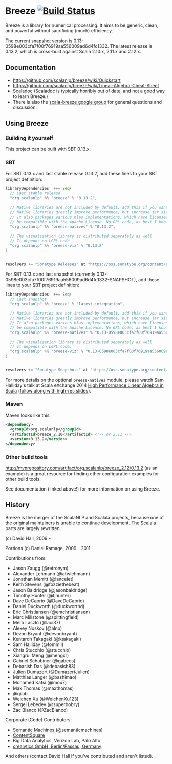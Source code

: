 # Breeze [![Build Status](https://travis-ci.org/scalanlp/breeze.svg?branch=master)](https://travis-ci.org/scalanlp/breeze)

Breeze is a library for numerical processing. It aims to be generic, clean, and powerful without sacrificing (much) efficiency.

The current snapshot version is 0.13-0598e003cfa7f00f76919aa556009ad6d4fc1332. The latest release is 0.13.2, which is cross-built against Scala 2.10.x, 2.11.x and 2.12.x.


## Documentation

* https://github.com/scalanlp/breeze/wiki/Quickstart
* https://github.com/scalanlp/breeze/wiki/Linear-Algebra-Cheat-Sheet
* [Scaladoc](http://www.scalanlp.org/api/breeze/) (Scaladoc is typically horribly out of date, and not a good way to learn Breeze.)
* There is also the [scala-breeze google group](https://groups.google.com/forum/#!forum/scala-breeze) for general questions and discussion.


## Using Breeze

### Building it yourself

This project can be built with SBT 0.13.x.

### SBT

For SBT 0.13.x and last stable release 0.13.2, add these lines to your SBT project definition:

```scala
libraryDependencies  ++= Seq(
  // Last stable release
  "org.scalanlp" %% "breeze" % "0.13.2",
  
  // Native libraries are not included by default. add this if you want them (as of 0.7)
  // Native libraries greatly improve performance, but increase jar sizes. 
  // It also packages various blas implementations, which have licenses that may or may not
  // be compatible with the Apache License. No GPL code, as best I know.
  "org.scalanlp" %% "breeze-natives" % "0.13.2",
  
  // The visualization library is distributed separately as well.
  // It depends on LGPL code
  "org.scalanlp" %% "breeze-viz" % "0.13.2"
)


resolvers += "Sonatype Releases" at "https://oss.sonatype.org/content/repositories/releases/"
```

For SBT 0.13.x and last snapshot (currently 0.13-0598e003cfa7f00f76919aa556009ad6d4fc1332-SNAPSHOT), add these lines to your SBT project definition:

```scala
libraryDependencies  ++= Seq(
  // Last snapshot
  "org.scalanlp" %% "breeze" % "latest.integration",
  
  // Native libraries are not included by default. add this if you want them (as of 0.7)
  // Native libraries greatly improve performance, but increase jar sizes. 
  // It also packages various blas implementations, which have licenses that may or may not
  // be compatible with the Apache License. No GPL code, as best I know.
  "org.scalanlp" %% "breeze-natives" % "0.13-0598e003cfa7f00f76919aa556009ad6d4fc1332",
  
  // The visualization library is distributed separately as well. 
  // It depends on LGPL code.
  "org.scalanlp" %% "breeze-viz" % "0.13-0598e003cfa7f00f76919aa556009ad6d4fc1332"
)


resolvers += "Sonatype Snapshots" at "https://oss.sonatype.org/content/repositories/snapshots/"
```

For more details on the optional `breeze-natives` module, please watch Sam Halliday's talk at Scala eXchange 2014 [High Performance Linear Algebra in Scala](https://skillsmatter.com/skillscasts/5849-high-performance-linear-algebra-in-scala) ([follow along with high-res slides](http://fommil.github.io/scalax14/#/)).


### Maven

Maven looks like this:

```xml
<dependency>
  <groupId>org.scalanlp</groupId>
  <artifactId>breeze_2.10</artifactId> <!-- or 2.11 -->
  <version>0.13.2</version>
</dependency>
```

### Other build tools
http://mvnrepository.com/artifact/org.scalanlp/breeze_2.12/0.13.2 (as an example) is a great resource for finding other configuration examples for other build tools.

See documentation (linked above!) for more information on using Breeze.


## History

Breeze is the merger of the ScalaNLP and Scalala projects, because one of the original maintainers is unable to continue development. The Scalala parts are largely rewritten.

(c) David Hall, 2009 -

Portions (c) Daniel Ramage, 2009 - 2011

Contributions from:

* Jason Zaugg (@retronym)
* Alexander Lehmann (@afwlehmann)
* Jonathan Merritt (@lancelet)
* Keith Stevens (@fozziethebeat)
* Jason Baldridge (@jasonbaldridge)
* Timothy Hunter (@tjhunter)
* Dave DeCaprio (@DaveDeCaprio)
* Daniel Duckworth (@duckworthd)
* Eric Christiansen (@emchristiansen)
* Marc Millstone (@splittingfield)
* Mérő László (@laci37)
* Alexey Noskov (@alno)
* Devon Bryant (@devonbryant)
* Kentaroh Takagaki (@ktakagaki)
* Sam Halliday (@fommil)
* Chris Stucchio (@stucchio)
* Xiangrui Meng (@mengxr)
* Gabriel Schubiner (@gabeos)
* Debasish Das (@debasish83)
* Julien Dumazert (@DumazertJulien)
* Matthias Langer (@bashimao)
* Mohamed Kafsi (@mou7)
* Max Thomas (@maxthomas)
* @qilab
* Weichen Xu (@WeichenXu123)
* Sergei Lebedev (@superbobry)
* Zac Blanco (@ZacBlanco)

Corporate (Code) Contributors:
* [Semantic Machines](http://www.semanticmachines.com/) (@semanticmachines)
* [ContentSquare](http://www.contentsquare.com/en/)
* Big Data Analytics, Verizon Lab, Palo Alto
* [crealytics GmbH, Berlin/Passau, Germany](https://crealytics.com/)


And others (contact David Hall if you've contributed and aren't listed).
